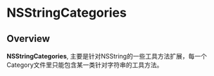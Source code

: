 # NSStringCategories

## Overview

**NSStringCategories**, 主要是针对NSString的一些工具方法扩展，每一个Category文件里只能包含某一类针对字符串的工具方法。